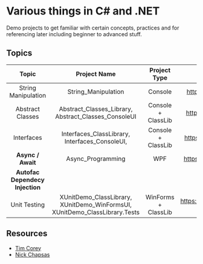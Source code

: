 # Various things in C# and .NET

Demo projects to get familiar with certain concepts, practices and for referencing later including beginner to advanced stuff.

## Topics

|Topic|Project Name|Project Type|Resource(s)|Topic Category|External Libs/Packages|
| :--: | :--: | :--: | :--: | :--: | :--: |
|   String Manipulation   | String_Manipulation |   Console   | https://youtu.be/ioi__WRETk4 | General Usage | None |
|   Abstract Classes   | Abstract_Classes_Library, Abstract_Classes_ConsoleUI | Console + ClassLib | https://youtu.be/jRkmPRk5j2E | General Knowledge | None |
| Interfaces | Interfaces_ClassLibrary, Interfaces_ConsoleUI, | Console + ClassLib | https://youtu.be/A7qwuFnyIpM | General Knowledge | None |
| **Async / Await** | Async_Programming | WPF | https://youtu.be/2moh18sh5p4 | Intermediate | None |
| **Autofac Dependecy Injection** |  |  |  |  |  |
| Unit Testing | XUnitDemo_ClassLibrary, XUnitDemo_WinFormsUI, XUnitDemo_ClassLibrary.Tests | WinForms + ClassLib | https://www.youtube.com/watch?v=ub3P8c87cwk | Intermediate | Xunit |

## Resources

- [Tim Corey](https://www.youtube.com/channel/UC-ptWR16ITQyYOglXyQmpzw) 
- [Nick Chapsas](https://www.youtube.com/channel/UCrkPsvLGln62OMZRO6K-llg)

